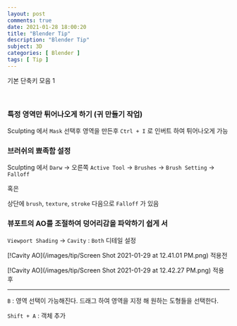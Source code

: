 ```yaml
---
layout: post
comments: true
date: 2021-01-28 18:00:20
title: "Blender Tip"
description: "Blender Tip"
subject: 3D
categories: [ Blender ]
tags: [ Tip ]
---
```


기본 단축키 모음 1

<br>

### 특정 영역만 튀어나오게 하기 (귀 만들기 작업)

Sculpting 에서 `Mask` 선택후 영역을 만든후 `Ctrl + I` 로 인버트 하여 튀어나오게 가능


### 브러쉬의 뾰족함 설정

Sculpting 에서 `Darw` ->  오른쪽 `Active Tool` -> `Brushes` -> `Brush Setting` -> `Falloff`

혹은

상단에 `brush`, `texture`, `stroke` 다음으로 `Falloff` 가 있음


### 뷰포트의 AO를 조절하여 덩어리감을 파악하기 쉽게 서

`Viewport Shading` -> `Cavity` : `Both` 디테일 설정

[!Cavity AO](/images/tip/Screen Shot 2021-01-29 at 12.41.01 PM.png)
적용전

[!Cavity AO](/images/tip/Screen Shot 2021-01-29 at 12.42.27 PM.png)
적용후




---

`B` : 영역 선택이 가능해진다. 드래그 하여 영역을 지정 해 원하는 도형들을 선택한다.


`Shift + A` : 객체 추가
